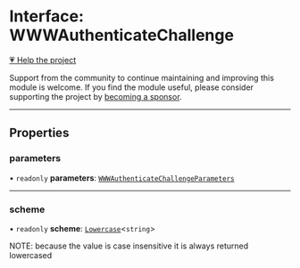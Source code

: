 # Interface: WWWAuthenticateChallenge

[💗 Help the project](https://github.com/sponsors/panva)

Support from the community to continue maintaining and improving this module is welcome. If you find the module useful, please consider supporting the project by [becoming a sponsor](https://github.com/sponsors/panva).

***

## Properties

### parameters

• `readonly` **parameters**: [`WWWAuthenticateChallengeParameters`](WWWAuthenticateChallengeParameters.md)

***

### scheme

• `readonly` **scheme**: [`Lowercase`](https://www.typescriptlang.org/docs/handbook/2/template-literal-types.html#lowercasestringtype)\<`string`\>

NOTE: because the value is case insensitive it is always returned lowercased
